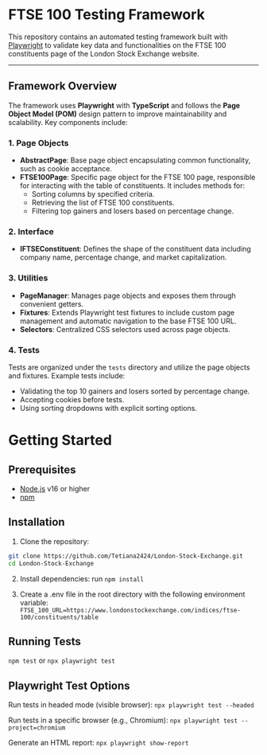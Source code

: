 # FTSE 100 Testing Framework

This repository contains an automated testing framework built with [Playwright](https://playwright.dev/) to validate key data and functionalities on the FTSE 100 constituents page of the London Stock Exchange website.

---

## Framework Overview

The framework uses **Playwright** with **TypeScript** and follows the **Page Object Model (POM)** design pattern to improve maintainability and scalability. Key components include:

### 1. Page Objects

- **AbstractPage**: Base page object encapsulating common functionality, such as cookie acceptance.
- **FTSE100Page**: Specific page object for the FTSE 100 page, responsible for interacting with the table of constituents. It includes methods for:
  - Sorting columns by specified criteria.
  - Retrieving the list of FTSE 100 constituents.
  - Filtering top gainers and losers based on percentage change.

### 2. Interface

- **IFTSEConstituent**: Defines the shape of the constituent data including company name, percentage change, and market capitalization.

### 3. Utilities

- **PageManager**: Manages page objects and exposes them through convenient getters.
- **Fixtures**: Extends Playwright test fixtures to include custom page management and automatic navigation to the base FTSE 100 URL.
- **Selectors**: Centralized CSS selectors used across page objects.

### 4. Tests

Tests are organized under the `tests` directory and utilize the page objects and fixtures. Example tests include:

- Validating the top 10 gainers and losers sorted by percentage change.
- Accepting cookies before tests.
- Using sorting dropdowns with explicit sorting options.

# Getting Started

## Prerequisites

- [Node.js](https://nodejs.org/) v16 or higher
- [npm](https://www.npmjs.com/)

## Installation

1. Clone the repository:

```bash
git clone https://github.com/Tetiana2424/London-Stock-Exchange.git
cd London-Stock-Exchange
```

2. Install dependencies:
run `npm install`

3. Create a .env file in the root directory with the following environment variable:
`FTSE_100_URL=https://www.londonstockexchange.com/indices/ftse-100/constituents/table`

## Running Tests

`npm test` or `npx playwright test`

## Playwright Test Options

Run tests in headed mode (visible browser): `npx playwright test --headed`

Run tests in a specific browser (e.g., Chromium): `npx playwright test --project=chromium`

Generate an HTML report: `npx playwright show-report`